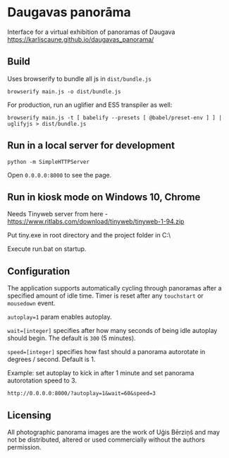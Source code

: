 # Daugavas panorāma

Interface for a virtual exhibition of panoramas of Daugava
https://karliscaune.github.io/daugavas_panorama/

## Build

Uses browserify to bundle all js in `dist/bundle.js`

`browserify main.js -o dist/bundle.js`

For production, run an uglifier and ES5 transpiler as well:

`browserify main.js -t [ babelify --presets [ @babel/preset-env ] ] | uglifyjs > dist/bundle.js`

## Run in a local server for development

`python -m SimpleHTTPServer`

Open `0.0.0.0:8000` to see the page.

## Run in kiosk mode on Windows 10, Chrome

Needs Tinyweb server from here - https://www.ritlabs.com/download/tinyweb/tinyweb-1-94.zip

Put tiny.exe in root directory and the project folder in C:\

Execute run.bat on startup.

## Configuration

The application supports automatically cycling through panoramas after a specified amount of idle time. Timer is reset after any `touchstart` or `mousedown` event.

`autoplay=1` param enables autoplay.

`wait=[integer]` specifies after how many seconds of being idle autoplay should begin. The default is `300` (5 minutes).

`speed=[integer]` specifies how fast should a panorama autorotate in degrees / second. Default is 1.

Example: set autoplay to kick in after 1 minute and set panorama autorotation speed to 3.

`http://0.0.0.0:8000/?autoplay=1&wait=60&speed=3`

## Licensing

All photographic panorama images are the work of Uģis Bērziņš and may not be distributed, altered or used commercially without the authors permission.